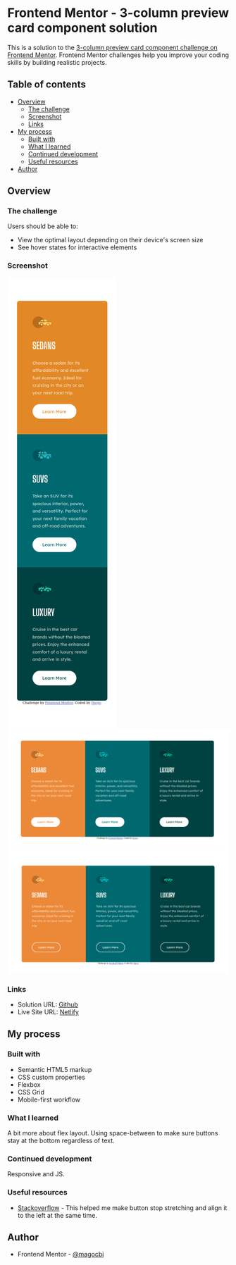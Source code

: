 # Frontend Mentor - 3-column preview card component solution

This is a solution to the [3-column preview card component challenge on Frontend Mentor](https://www.frontendmentor.io/challenges/3column-preview-card-component-pH92eAR2-). Frontend Mentor challenges help you improve your coding skills by building realistic projects.

## Table of contents

- [Overview](#overview)
  - [The challenge](#the-challenge)
  - [Screenshot](#screenshot)
  - [Links](#links)
- [My process](#my-process)
  - [Built with](#built-with)
  - [What I learned](#what-i-learned)
  - [Continued development](#continued-development)
  - [Useful resources](#useful-resources)
- [Author](#author)

## Overview

### The challenge

Users should be able to:

- View the optimal layout depending on their device's screen size
- See hover states for interactive elements

### Screenshot

![Mobile](./screenshots/mobile.png) ![Desktop](./screenshots/desktop.png) ![Hover](./screenshots/hover.png)

### Links

- Solution URL: [Github](https://github.com/magocbi/frontendmentor.io/tree/main/3-column-preview-card-component)
- Live Site URL: [Netlify](https://3-column-preview-card-component-magocbi.netlify.app/)

## My process

### Built with

- Semantic HTML5 markup
- CSS custom properties
- Flexbox
- CSS Grid
- Mobile-first workflow

### What I learned

A bit more about flex layout. Using space-between to make sure buttons stay at the bottom regardless of text.

### Continued development

Responsive and JS.

### Useful resources

- [Stackoverflow](https://stackoverflow.com/questions/33887051/prevent-flex-items-from-stretching) - This helped me make button stop stretching and align it to the left at the same time.

## Author

- Frontend Mentor - [@magocbi](https://www.frontendmentor.io/profile/magocbi)
